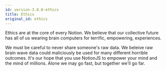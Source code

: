 ```yaml
---
id: version-3.8.0-ethics
title: Ethics
original_id: ethics
---
```


Ethics are at the core of every Notion. We believe that our collective future has all of us wearing brain computers for terrific, empowering, experiences. 

We must be careful to never share someone's raw data. We beleive raw brain wave data could maliciously be used for many different horrible outcomes. It's our hope that you use NotionJS to empower your mind and the mind of millions. Alone we may go fast, but together we'll go far.